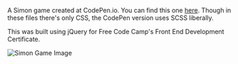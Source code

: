A Simon game created at CodePen.io. You can find this one <a href='http://codepen.io/terryoshea/pen/AXwBbv'>here</a>. Though in these files there's only CSS, the CodePen version uses SCSS liberally. 

This was built using jQuery for Free Code Camp's Front End Development Certificate.

![Simon Game Image](simon_game_image.png)